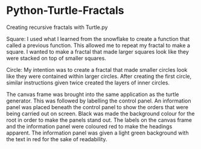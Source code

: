 # Python-Turtle-Fractals
Creating recursive fractals with Turtle.py

Square: I used what I learned from the snowflake to create a function that called a previous function. This allowed me to repeat my fractal to make a square. I wanted to make a fractal that made larger squares look like they were stacked on top of smaller squares.

Circle: My intention was to create a fractal that made smaller circles look like they were contained within larger circles. After creating the first circle, similar instructions given twice created the layers of inner circles.

The canvas frame was brought into the same application as the turtle generator. This was followed by labelling the control panel. An information panel was placed beneath the control panel to show the orders that were being carried out on screen. Black was made the background colour for the root in order to make the panels stand out. The labels on the canvas frame and the information panel were coloured red to make the headings apparent. The information panel was given a light green background with the text in red for the sake of readability.
